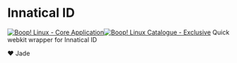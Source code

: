 # Innatical ID
[![Boop! Linux - Core Application](https://img.shields.io/badge/Boop!_Linux-Core_Application-915cee?logo=Linux+Containers&logoColor=white)](https://)[![Boop! Linux Catalogue - Exclusive](https://img.shields.io/badge/Boop!_Linux_Catalogue-Exclusive-3a66ff?logo=BookStack&logoColor=white)](https://)
Quick webkit wrapper for Innatical ID


:heart: Jade
